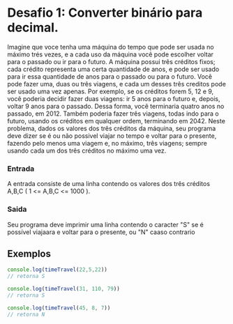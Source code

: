 # Desafio 1: Converter binário para decimal.

Imagine que voce tenha uma máquina do tempo que pode ser usada no máximo trés vezes, e a cada
uso da máquina você pode escolher voltar para o passado ou ir para o futuro. A máquina possui três
créditos fixos; cada crédito representa uma certa quantidade de anos, e pode ser usado para ir essa 
quantidade de anos para o passado ou para o futuro. Você pode fazer uma, duas ou três viagens, e 
cada um desses três creditos pode ser usado uma vez apenas. Por exemplo, se os créditos forem 5, 12 e 9, você poderia decidir fazer duas viagens: ir 5 anos para o futuro e, depois, voltar 9 anos para o 
passado. Dessa forma, você terminaria quatro anos no passado, em 2012. Também poderia fazer três
viagens, todas indo para o futuro, usando os créditos em qualquer ordem, terminando em 2042.
Neste problema, dados os valores dos três créditos da máquina, seu programa deve dizer se é ou 
não possivel viajar no tempo e voltar para o presente, fazendo pelo menos uma viagem e, no máximo, 
três viagens; sempre usando cada um dos três créditos no máximo uma vez.

### Entrada
A entrada consiste de uma linha contendo os valores dos três créditos A,B,C ( 1 <= A,B,C <= 1000 ).

### Saida
Seu programa deve imprimir uma linha contendo o caracter "S" se é possível viajaara e voltar para
o presente, ou "N" caaso contrario


## Exemplos

``` js
console.log(timeTravel(22,5,22))
// retorna S

console.log(timeTravel(31, 110, 79))
// retorna S

console.log(timeTravel(45, 8, 7))
// retorna N
```
